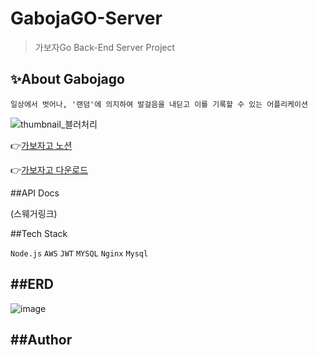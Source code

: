 # GabojaGO-Server

> 가보자Go Back-End Server Project

## ✨About Gabojago
```일상에서 벗어나, '랜덤'에 의지하여 발걸음을 내딛고 이를 기록할 수 있는 어플리케이션```

![thumbnail_블러처리](https://user-images.githubusercontent.com/87413634/161949401-f500469c-ff35-4cf1-88c9-85226991e16e.jpg)

:point_right:[가보자고 노션](https://bit.ly/Gabojago)

:point_right:[가보자고 다운로드](https://bit.ly/GabojagoDown)


##API Docs

(스웨거링크)


##Tech Stack

```Node.js``` ```AWS``` ```JWT``` ```MYSQL``` ```Nginx``` ```Mysql``` 


##ERD
------------
![image](https://user-images.githubusercontent.com/87413634/161952509-17de07ec-c5d8-4dfa-8889-9721c6b9814a.png)

##Author
------------
